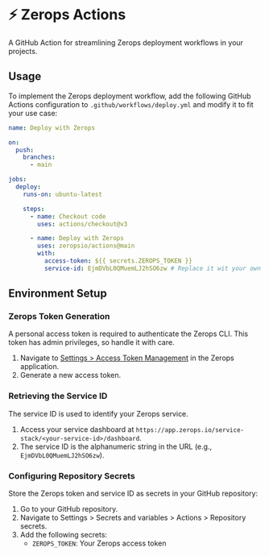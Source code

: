 # ⚡️ Zerops Actions

A GitHub Action for streamlining Zerops deployment workflows in your projects.

## Usage

To implement the Zerops deployment workflow, add the following GitHub Actions
configuration to `.github/workflows/deploy.yml` and modify it to fit your use
case:

```yaml
name: Deploy with Zerops

on:
  push:
    branches:
      - main

jobs:
  deploy:
    runs-on: ubuntu-latest

    steps:
      - name: Checkout code
        uses: actions/checkout@v3

      - name: Deploy with Zerops
        uses: zeropsio/actions@main
        with:
          access-token: ${{ secrets.ZEROPS_TOKEN }}
          service-id: EjmDVbL0QMuemLJ2hSO6zw # Replace it wit your own Service ID
```

## Environment Setup

### Zerops Token Generation

A personal access token is required to authenticate the Zerops CLI. This token
has admin privileges, so handle it with care.

1. Navigate to
   [Settings > Access Token Management](https://app.zerops.io/settings/token-management)
   in the Zerops application.
2. Generate a new access token.

### Retrieving the Service ID

The service ID is used to identify your Zerops service.

1. Access your service dashboard at
   `https://app.zerops.io/service-stack/<your-service-id>/dashboard`.
2. The service ID is the alphanumeric string in the URL (e.g.,
   `EjmDVbL0QMuemLJ2hSO6zw`).

### Configuring Repository Secrets

Store the Zerops token and service ID as secrets in your GitHub repository:

1. Go to your GitHub repository.
2. Navigate to Settings > Secrets and variables > Actions > Repository secrets.
3. Add the following secrets:
   - `ZEROPS_TOKEN`: Your Zerops access token
